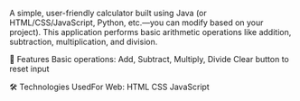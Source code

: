 A simple, user-friendly calculator built using Java (or HTML/CSS/JavaScript, Python, etc.—you can modify based on your project). This application performs basic arithmetic operations like addition, subtraction, multiplication, and division.

🚀 Features
Basic operations: Add, Subtract, Multiply, Divide
Clear button to reset input

🛠️ Technologies UsedFor Web:
HTML
CSS
JavaScript
